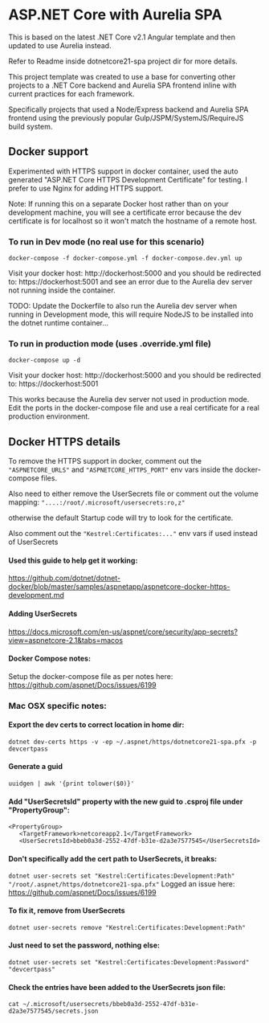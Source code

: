 # ASP.NET Core with Aurelia SPA

This is based on the latest .NET Core v2.1 Angular template and then updated to use Aurelia instead.

Refer to Readme inside dotnetcore21-spa project dir for more details.

This project template was created to use a base for converting other projects to a .NET Core backend and Aurelia SPA frontend inline with current practices for each framework.

Specifically projects that used a Node/Express backend and Aurelia SPA frontend using the previously popular Gulp/JSPM/SystemJS/RequireJS build system.


## Docker support

Experimented with HTTPS support in docker container, used the auto generated "ASP.NET Core HTTPS Development Certificate" for testing. I prefer to use Nginx for adding HTTPS support.

Note: If running this on a separate Docker host rather than on your development machine, you will see a certificate error because the dev certificate is for localhost so it won't match the hostname of a remote host.

### To run in Dev mode (no real use for this scenario)
```docker-compose -f docker-compose.yml -f docker-compose.dev.yml up```

Visit your docker host:
http://dockerhost:5000
and you should be redirected to:
https://dockerhost:5001 and see an error due to the Aurelia dev server not running inside the container.

TODO: Update the Dockerfile to also run the Aurelia dev server when running in Development mode, this will require NodeJS to be installed into the dotnet runtime container...


### To run in production mode (uses .override.yml file)
```docker-compose up -d```

Visit your docker host:
http://dockerhost:5000
and you should be redirected to:
https://dockerhost:5001

This works because the Aurelia dev server not used in production mode.
Edit the ports in the docker-compose file and use a real certificate for a real production environment.

## Docker HTTPS details

To remove the HTTPS support in docker, comment out the ```"ASPNETCORE_URLS"``` and ```"ASPNETCORE_HTTPS_PORT"``` env vars inside the docker-compose files.

Also need to either remove the UserSecrets file or comment out the volume mapping:
```"....:/root/.microsoft/usersecrets:ro,z"```

otherwise the default Startup code will try to look for the certificate.

Also comment out the ```"Kestrel:Certificates:..."``` env vars if used instead of UserSecrets

#### Used this guide to help get it working:
https://github.com/dotnet/dotnet-docker/blob/master/samples/aspnetapp/aspnetcore-docker-https-development.md

#### Adding UserSecrets
https://docs.microsoft.com/en-us/aspnet/core/security/app-secrets?view=aspnetcore-2.1&tabs=macos

#### Docker Compose notes:
Setup the docker-compose file as per notes here:
https://github.com/aspnet/Docs/issues/6199

### Mac OSX specific notes:

#### Export the dev certs to correct location in home dir:
```dotnet dev-certs https -v -ep ~/.aspnet/https/dotnetcore21-spa.pfx -p devcertpass```

#### Generate a guid
```uuidgen | awk '{print tolower($0)}'```

#### Add "UserSecretsId" property with the new guid to .csproj file under "PropertyGroup":
 ```
 <PropertyGroup>
    <TargetFramework>netcoreapp2.1</TargetFramework>
    <UserSecretsId>bbeb0a3d-2552-47df-b31e-d2a3e7577545</UserSecretsId>
```

#### Don't specifically add the cert path to UserSecrets, it breaks:
```dotnet user-secrets set "Kestrel:Certificates:Development:Path" "/root/.aspnet/https/dotnetcore21-spa.pfx"```
Logged an issue here: https://github.com/aspnet/Docs/issues/6199
#### To fix it, remove from UserSecrets
```dotnet user-secrets remove "Kestrel:Certificates:Development:Path"```

#### Just need to set the password, nothing else:
```dotnet user-secrets set "Kestrel:Certificates:Development:Password" "devcertpass"```

#### Check the entries have been added to the UserSecrets json file:
```cat ~/.microsoft/usersecrets/bbeb0a3d-2552-47df-b31e-d2a3e7577545/secrets.json ```


